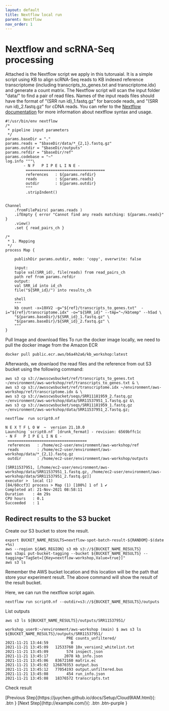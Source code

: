 ```yaml
---
layout: default
title: Nextflow local run
parent: Nextflow
nav_order: 1
---
```

# Nextflow and scRNA-Seq processing

Attached is the Nextflow script we apply in this tutoruaial. It is a simple script using KB to align scRNA-Seq reads to KB indexed reference transcriptome (including transcripts_to_genes.txt and transcriptome.idx) and generate a count matrix. The Nextflow script will scan the input folder "data/" to find a pair of read files. Names of the input reads files should have the format of "(SRR run id)_1.fastq.gz" for barcode reads, and "(SRR run id)_2.fastq.gz" for cDNA reads. You can refer to the [Nextflow documentation](https://www.nextflow.io/docs/latest/getstarted.html) for more information about nextflow syntax and usage.



```shell
#!/usr/bin/env nextflow
/*
 * pipeline input parameters
 */
params.baseDir = "."
params.reads = "$baseDir/data/*_{2,1}.fastq.gz" 
params.outdir = "$baseDir/outputs"
params.refdir = "$baseDir/ref"
params.codebase = "~"
log.info """\
        - N F   P I P E L I N E -
         ===================================
         references   : ${params.refdir}
         reads        : ${params.reads}
         outdir       : ${params.outdir}
         """
         .stripIndent()


Channel
    .fromFilePairs( params.reads )
    .ifEmpty { error "Cannot find any reads matching: ${params.reads}" }
    .view()
    .set { read_pairs_ch }

/*
 * 1. Mapping
 */
process Map {
    
    publishDir params.outdir, mode: 'copy', overwrite: false

    input:
    tuple val(SRR_id), file(reads) from read_pairs_ch
    path ref from params.refdir
    output:
    val SRR_id into id_ch
    file("${SRR_id}/") into results_ch

    shell
    """
    kb count -x=10XV2 -g="${ref}/transcripts_to_genes.txt"  -i="${ref}/transcriptome.idx" -o="${SRR_id}" --tmp="~/kbtemp" --h5ad \
    "${params.baseDir}/${SRR_id}_1.fastq.gz" \
    "${params.baseDir}/${SRR_id}_2.fastq.gz" \
    """
}
```

Pull Image and download files
To run the docker image locally, we need to pull the docker image from the Amazon ECR 

```shell
docker pull public.ecr.aws/b6a4h2a6/kb_workshop:latest
```

Afterwards, we downlaod the read files and the reference from out S3 bucket using the following command:

```shell
aws s3 cp s3://awsscwsbucket/ref/transcripts_to_genes.txt ~/environment/aws-workshop/ref/transcripts_to_genes.txt & \
aws s3 cp s3://awsscwsbucket/ref/transcriptome.idx ~/environment/aws-workshop/ref/transcriptome.idx & \
aws s3 cp s3://awsscwsbucket/seqs/SRR11181959_2.fastq.gz ~/environment/aws-workshop/data/SRR11537951_1.fastq.gz &\
aws s3 cp s3://awsscwsbucket/seqs/SRR11181959_1.fastq.gz ~/environment/aws-workshop/data/SRR11537951_2.fastq.gz;
```

``` shell
nextflow  run script0.nf  
``` 

``` shell
N E X T F L O W  ~  version 21.10.0
Launching `script0.nf` [drunk_fermat] - revision: 6569bffc1c
- N F   P I P E L I N E -
 ===================================
 references   : /home/ec2-user/environment/aws-workshop/ref
 reads        : /home/ec2-user/environment/aws-workshop/data/*_{2,1}.fastq.gz
 outdir       : /home/ec2-user/environment/aws-workshop/outputs

[SRR11537951, [/home/ec2-user/environment/aws-workshop/data/SRR11537951_1.fastq.gz, /home/ec2-user/environment/aws-workshop/data/SRR11537951_2.fastq.gz]]
executor >  local (1)
[84/60ccf3] process > Map (1) [100%] 1 of 1 ✔
Completed at: 21-Nov-2021 08:58:11
Duration    : 4m 29s
CPU hours   : 0.1
Succeeded   : 1
```

## Redirect results to the S3 bucket

Create our S3 bucket to store the result. 
``` shell
export BUCKET_NAME_RESULTS=nextflow-spot-batch-result-${RANDOM}-$(date +%s)
aws --region ${AWS_REGION} s3 mb s3://${BUCKET_NAME_RESULTS}
aws s3api put-bucket-tagging --bucket ${BUCKET_NAME_RESULTS} --tagging="TagSet=[{Key=nextflow-workshop,Value=true}]"
aws s3 ls
```
Remember the AWS bucket location and this location will be the path that store your experiment result. The above command will show the result of the result bucket.

Here, we can run the nextflow script again.

``` shell
nextflow run script0.nf --outdir=s3://${BUCKET_NAME_RESULTS}/outputs
```

List outputs

``` shell
aws s3 ls ${BUCKET_NAME_RESULTS}/outputs/SRR11537951/
```

``` shell
workshop_user0:~/environment/aws-workshop (main) $ aws s3 ls ${BUCKET_NAME_RESULTS}/outputs/SRR11537951/
                           PRE counts_unfiltered/
2021-11-21 13:44:59          0 
2021-11-21 13:45:09   12533760 10x_version2_whitelist.txt
2021-11-21 13:45:09        574 inspect.json
2021-11-21 13:45:17       2078 kb_info.json
2021-11-21 13:45:06   83672160 matrix.ec
2021-11-21 13:45:02  126870353 output.bus
2021-11-21 13:45:12   77054193 output.unfiltered.bus
2021-11-21 13:45:08        454 run_info.json
2021-11-21 13:45:08   18376572 transcripts.txt
```

Check result
<div class="code-example" markdown="1">
[Previous Step](https://juychen.github.io/docs/Setup/Cloud9IAM.html){: .btn }
[Next Step](http://example.com/){: .btn .btn-purple }
</div>